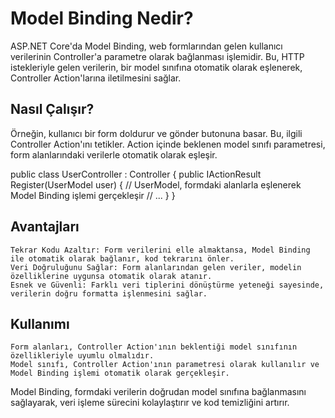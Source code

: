 
# Model Binding Nedir?

ASP.NET Core'da Model Binding, web formlarından gelen kullanıcı verilerinin Controller'a parametre olarak bağlanması işlemidir. Bu, HTTP istekleriyle gelen verilerin, bir model sınıfına otomatik olarak eşlenerek, Controller Action'larına iletilmesini sağlar.

## Nasıl Çalışır?

Örneğin, kullanıcı bir form doldurur ve gönder butonuna basar. Bu, ilgili Controller Action'ını tetikler. Action içinde beklenen model sınıfı parametresi, form alanlarındaki verilerle otomatik olarak eşleşir.

public class UserController : Controller
{
    public IActionResult Register(UserModel user)
    {
        // UserModel, formdaki alanlarla eşlenerek Model Binding işlemi gerçekleşir
        // ...
    }
}

## Avantajları

    Tekrar Kodu Azaltır: Form verilerini elle almaktansa, Model Binding ile otomatik olarak bağlanır, kod tekrarını önler.
    Veri Doğruluğunu Sağlar: Form alanlarından gelen veriler, modelin özelliklerine uygunsa otomatik olarak atanır.
    Esnek ve Güvenli: Farklı veri tiplerini dönüştürme yeteneği sayesinde, verilerin doğru formatta işlenmesini sağlar.

## Kullanımı

    Form alanları, Controller Action'ının beklentiği model sınıfının özellikleriyle uyumlu olmalıdır.
    Model sınıfı, Controller Action'ının parametresi olarak kullanılır ve Model Binding işlemi otomatik olarak gerçekleşir.

Model Binding, formdaki verilerin doğrudan model sınıfına bağlanmasını sağlayarak, veri işleme sürecini kolaylaştırır ve kod temizliğini artırır.